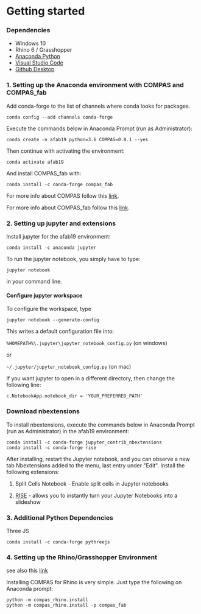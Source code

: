 # Getting started

### Dependencies

* Windows 10
* Rhino 6 / Grasshopper
* [Anaconda Python](https://www.anaconda.com/distribution/?gclid=CjwKCAjwo9rtBRAdEiwA_WXcFoyH8v3m-gVC55J6YzR0HpgB8R-PwM-FClIIR1bIPYZXsBtbPRfJ8xoC6HsQAvD_BwE)
* [Visual Studio Code](https://code.visualstudio.com/)
* [Github Desktop](https://desktop.github.com/)

### 1. Setting up the Anaconda environment with COMPAS and COMPAS_fab

Add conda-forge to the list of channels where conda looks for packages.

	conda config --add channels conda-forge

Execute the commands below in Anaconda Prompt (run as Administrator):

    conda create -n afab19 python=3.6 COMPAS=0.8.1 --yes

Then continue with activating the environment:

    conda activate afab19
    
And install COMPAS_fab with:

    conda install -c conda-forge compas_fab
    
For more info about COMPAS follow this [link](https://compas-dev.github.io/).

For more info about COMPAS_fab follow this [link](https://gramaziokohler.github.io/compas_fab/latest/).

### 2. Setting up jupyter and extensions

Install jupyter for the afab19 environment:

    conda install -c anaconda jupyter 

To run the jupyter notebook, you simply have to type:

    jupyter notebook

in your command line.

#### Configure jupyter workspace

To configure the workspace, type

    jupyter notebook --generate-config

This writes a default configuration file into:

`%HOMEPATH%\.jupyter\jupyter_notebook_config.py` (on windows)

or

`~/.jupyter/jupyter_notebook_config.py` (on mac)

If you want jupyter to open in a different directory, then change the following line:

    c.NotebookApp.notebook_dir = 'YOUR_PREFERRED_PATH'

### Download nbextensions

To install nbextensions, execute the commands below in Anaconda Prompt (run as Administrator) in the afab19 environment:

    conda install -c conda-forge jupyter_contrib_nbextensions
    conda install -c conda-forge rise

After installing, restart the Jupyter notebook, and you can observe a new tab Nbextensions added to the menu, last entry under "Edit".
Install the following extensions:

1. Split Cells Notebook - Enable split cells in Jupyter notebooks

2. [RISE](https://rise.readthedocs.io/en/stable/installation.html#) - allows you to instantly turn your Jupyter Notebooks into a slideshow

### 3. Additional Python Dependencies

Three JS

    conda install -c conda-forge pythreejs
    

### 4. Setting up the Rhino/Grasshopper Environment

see also this [link](https://compas-dev.github.io/main/gettingstarted/cad/rhino.html)

Installing COMPAS for Rhino is very simple. Just type the following on Anaconda prompt:
    
    python -m compas_rhino.install
    python -m compas_rhino.install -p compas_fab





